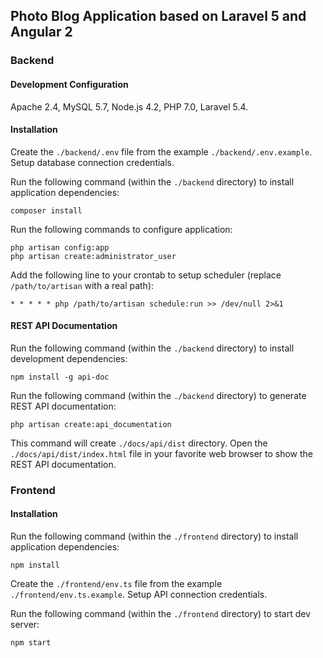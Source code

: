 ## Photo Blog Application based on Laravel 5 and Angular 2

### Backend

#### Development Configuration

Apache 2.4, MySQL 5.7, Node.js 4.2, PHP 7.0, Laravel 5.4.

#### Installation

Create the `./backend/.env` file from the example `./backend/.env.example`. Setup database connection credentials.

Run the following command (within the `./backend` directory) to install application dependencies:

```
composer install
```

Run the following commands to configure application:

```
php artisan config:app
php artisan create:administrator_user
```

Add the following line to your crontab to setup scheduler (replace `/path/to/artisan` with a real path):

```
* * * * * php /path/to/artisan schedule:run >> /dev/null 2>&1
```

#### REST API Documentation

Run the following command (within the `./backend` directory) to install development dependencies:

```
npm install -g api-doc
```

Run the following command (within the `./backend` directory) to generate REST API documentation:

```
php artisan create:api_documentation
```

This command will create `./docs/api/dist` directory. Open the `./docs/api/dist/index.html` file in your favorite web browser to show the REST API documentation.

### Frontend

#### Installation

Run the following command (within the `./frontend` directory) to install application dependencies:

```
npm install
```

Create the `./frontend/env.ts` file from the example `./frontend/env.ts.example`. Setup API connection credentials.

Run the following command (within the `./frontend` directory) to start dev server:

```
npm start
```
